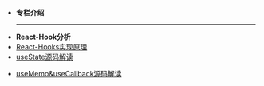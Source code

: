

<!-- docs/_sidebar.md -->

* **专栏介绍**

  ------

- **React-Hook分析**
- [React-Hooks实现原理](React全家桶/React源码解读/React-Hooks实现原理.md)
- [useState源码解读](React全家桶/React源码解读/React源码之useState.md)

* [useMemo&useCallback源码解读](React全家桶/React源码解读/React源码之useMemo-useCallback.md)

  
